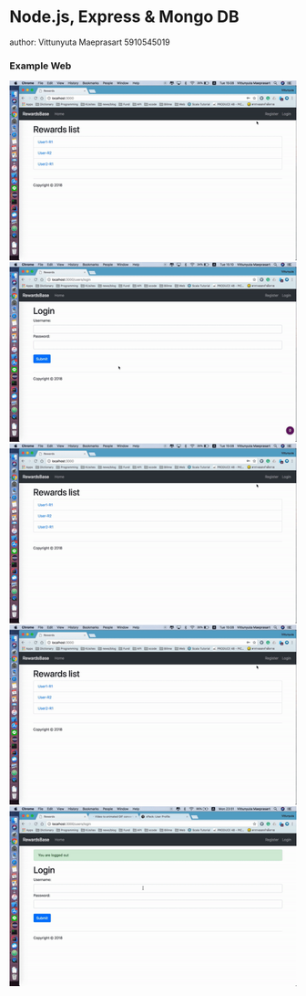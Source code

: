 # Node.js, Express & Mongo DB
author: Vittunyuta Maeprasart 5910545019

### Example Web
![Alt Text](https://github.com/aommoaGitHub/Express-Practice/blob/master/gif/register-secure-gif.gif)
<br>
![Alt Text](https://github.com/aommoaGitHub/Express-Practice/blob/master/gif/login-secure-gif.gif)
<br>
![Alt Text](https://github.com/aommoaGitHub/Express-Practice/blob/master/gif/register-secure-gif.gif)
<br>
![Alt Text](https://github.com/aommoaGitHub/Express-Practice/blob/master/gif/register-secure-gif.gif)
<br>
![Alt Text](https://github.com/aommoaGitHub/Express-Practice/blob/master/gif/edit-secure-gif.gif)
